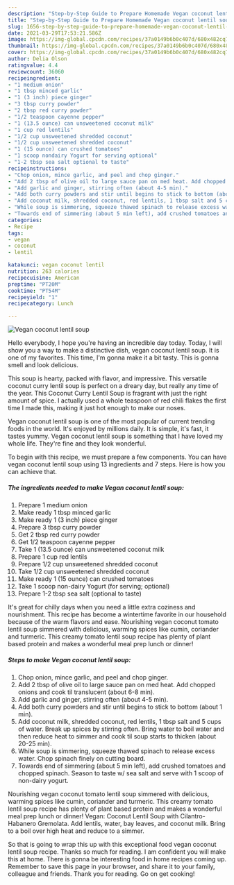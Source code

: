 ```yaml
---
description: "Step-by-Step Guide to Prepare Homemade Vegan coconut lentil soup"
title: "Step-by-Step Guide to Prepare Homemade Vegan coconut lentil soup"
slug: 1656-step-by-step-guide-to-prepare-homemade-vegan-coconut-lentil-soup
date: 2021-03-29T17:53:21.586Z
image: https://img-global.cpcdn.com/recipes/37a0149b6b0c407d/680x482cq70/vegan-coconut-lentil-soup-recipe-main-photo.jpg
thumbnail: https://img-global.cpcdn.com/recipes/37a0149b6b0c407d/680x482cq70/vegan-coconut-lentil-soup-recipe-main-photo.jpg
cover: https://img-global.cpcdn.com/recipes/37a0149b6b0c407d/680x482cq70/vegan-coconut-lentil-soup-recipe-main-photo.jpg
author: Delia Olson
ratingvalue: 4.4
reviewcount: 36060
recipeingredient:
- "1 medium onion"
- "1 tbsp minced garlic"
- "1 (3 inch) piece ginger"
- "3 tbsp curry powder"
- "2 tbsp red curry powder"
- "1/2 teaspoon cayenne pepper"
- "1 (13.5 ounce) can unsweetened coconut milk"
- "1 cup red lentils"
- "1/2 cup unsweetened shredded coconut"
- "1/2 cup unsweetened shredded coconut"
- "1 (15 ounce) can crushed tomatoes"
- "1 scoop nondairy Yogurt for serving optional"
- "1-2 tbsp sea salt optional to taste"
recipeinstructions:
- "Chop onion, mince garlic, and peel and chop ginger."
- "Add 2 tbsp of olive oil to large sauce pan on med heat. Add chopped onions and cook til translucent (about 6-8 min)."
- "Add garlic and ginger, stirring often (about 4-5 min)."
- "Add both curry powders and stir until begins to stick to bottom (about 1 min)."
- "Add coconut milk, shredded coconut, red lentils, 1 tbsp salt and 5 cups of water. Break up spices by stirring often. Bring water to boil water and then reduce heat to simmer and cook til soup starts to thicken (about 20-25 min)."
- "While soup is simmering, squeeze thawed spinach to release excess water. Chop spinach finely on cutting board."
- "Towards end of simmering (about 5 min left), add crushed tomatoes and chopped spinach. Season to taste w/ sea salt and serve with 1 scoop of non-dairy yogurt."
categories:
- Recipe
tags:
- vegan
- coconut
- lentil

katakunci: vegan coconut lentil 
nutrition: 263 calories
recipecuisine: American
preptime: "PT20M"
cooktime: "PT54M"
recipeyield: "1"
recipecategory: Lunch

---
```



![Vegan coconut lentil soup](https://img-global.cpcdn.com/recipes/37a0149b6b0c407d/680x482cq70/vegan-coconut-lentil-soup-recipe-main-photo.jpg)

Hello everybody, I hope you're having an incredible day today. Today, I will show you a way to make a distinctive dish, vegan coconut lentil soup. It is one of my favorites. This time, I'm gonna make it a bit tasty. This is gonna smell and look delicious.

This soup is hearty, packed with flavor, and impressive. This versatile coconut curry lentil soup is perfect on a dreary day, but really any time of the year. This Coconut Curry Lentil Soup is fragrant with just the right amount of spice. I actually used a whole teaspoon of red chili flakes the first time I made this, making it just hot enough to make our noses.

Vegan coconut lentil soup is one of the most popular of current trending foods in the world. It's enjoyed by millions daily. It is simple, it's fast, it tastes yummy. Vegan coconut lentil soup is something that I have loved my whole life. They're fine and they look wonderful.


To begin with this recipe, we must prepare a few components. You can have vegan coconut lentil soup using 13 ingredients and 7 steps. Here is how you can achieve that.

<!--inarticleads1-->

##### The ingredients needed to make Vegan coconut lentil soup:

1. Prepare 1 medium onion
1. Make ready 1 tbsp minced garlic
1. Make ready 1 (3 inch) piece ginger
1. Prepare 3 tbsp curry powder
1. Get 2 tbsp red curry powder
1. Get 1/2 teaspoon cayenne pepper
1. Take 1 (13.5 ounce) can unsweetened coconut milk
1. Prepare 1 cup red lentils
1. Prepare 1/2 cup unsweetened shredded coconut
1. Take 1/2 cup unsweetened shredded coconut
1. Make ready 1 (15 ounce) can crushed tomatoes
1. Take 1 scoop non-dairy Yogurt (for serving; optional)
1. Prepare 1-2 tbsp sea salt (optional to taste)


It&#39;s great for chilly days when you need a little extra coziness and nourishment. This recipe has become a wintertime favorite in our household because of the warm flavors and ease. Nourishing vegan coconut tomato lentil soup simmered with delicious, warming spices like cumin, coriander and turmeric. This creamy tomato lentil soup recipe has plenty of plant based protein and makes a wonderful meal prep lunch or dinner! 

<!--inarticleads2-->

##### Steps to make Vegan coconut lentil soup:

1. Chop onion, mince garlic, and peel and chop ginger.
1. Add 2 tbsp of olive oil to large sauce pan on med heat. Add chopped onions and cook til translucent (about 6-8 min).
1. Add garlic and ginger, stirring often (about 4-5 min).
1. Add both curry powders and stir until begins to stick to bottom (about 1 min).
1. Add coconut milk, shredded coconut, red lentils, 1 tbsp salt and 5 cups of water. Break up spices by stirring often. Bring water to boil water and then reduce heat to simmer and cook til soup starts to thicken (about 20-25 min).
1. While soup is simmering, squeeze thawed spinach to release excess water. Chop spinach finely on cutting board.
1. Towards end of simmering (about 5 min left), add crushed tomatoes and chopped spinach. Season to taste w/ sea salt and serve with 1 scoop of non-dairy yogurt.


Nourishing vegan coconut tomato lentil soup simmered with delicious, warming spices like cumin, coriander and turmeric. This creamy tomato lentil soup recipe has plenty of plant based protein and makes a wonderful meal prep lunch or dinner! Vegan: Coconut Lentil Soup with Cilantro-Habanero Gremolata. Add lentils, water, bay leaves, and coconut milk. Bring to a boil over high heat and reduce to a simmer. 

So that is going to wrap this up with this exceptional food vegan coconut lentil soup recipe. Thanks so much for reading. I am confident you will make this at home. There is gonna be interesting food in home recipes coming up. Remember to save this page in your browser, and share it to your family, colleague and friends. Thank you for reading. Go on get cooking!
